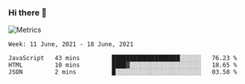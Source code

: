 ### Hi there 👋

![Metrics](https://github.com/radoapx/radoapx/blob/main/github-metrics.svg)

<!--START_SECTION:waka-->
```text
Week: 11 June, 2021 - 18 June, 2021

JavaScript   43 mins         ███████████████████░░░░░░   76.23 % 
HTML         10 mins         ████▓░░░░░░░░░░░░░░░░░░░░   18.65 % 
JSON         2 mins          █░░░░░░░░░░░░░░░░░░░░░░░░   03.58 % 
```
<!--END_SECTION:waka-->

<!--
**radoapx/radoapx** is a ✨ _special_ ✨ repository because its `README.md` (this file) appears on your GitHub profile.

Here are some ideas to get you started:

- 🔭 I’m currently working on ...
- 🌱 I’m currently learning ...
- 👯 I’m looking to collaborate on ...
- 🤔 I’m looking for help with ...
- 💬 Ask me about ...
- 📫 How to reach me: ...
- 😄 Pronouns: ...
- ⚡ Fun fact: ...
-->

